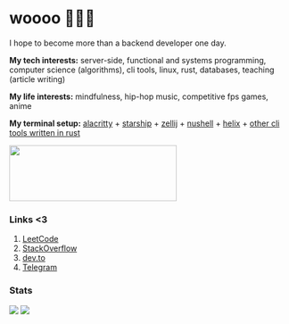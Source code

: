 # woooo 😤😤😤

I hope to become more than a backend developer one day.

**My tech interests:** server-side, functional and systems programming, computer science (algorithms), cli tools, linux, rust, databases, teaching (article writing)

**My life interests:** mindfulness, hip-hop music, competitive fps games, anime

**My terminal setup:** [alacritty](https://github.com/alacritty/alacritty) + [starship](https://github.com/starship/starship) + [zellij](https://github.com/zellij-org/zellij) + [nushell](https://github.com/nushell/nushell) + [helix](https://github.com/helix-editor/helix) + [other cli tools written in rust](https://gist.github.com/sts10/daadbc2f403bdffad1b6d33aff016c0a)

<img src="https://user-images.githubusercontent.com/46903210/224578012-e8b9d8c8-d714-489d-8727-a3b5b6378cea.jpg" width=300 height=100>

 ### Links <3
1. [LeetCode](https://leetcode.com/thedenisnikulin/)
2. [StackOverflow](https://stackoverflow.com/users/12689465/thedenisnikulin)
3. [dev.to](https://dev.to/thedenisnikulin)
4. [Telegram](https://t.me/rw_panic0_0)

### Stats
<img src="https://github-readme-stats.vercel.app/api/?username=thedenisnikulin&show_icons=true&line_height=20&card_width=0&include_all_commits=true" />
<img src="https://github-readme-stats.vercel.app/api/top-langs/?username=thedenisnikulin&hide=css,html,Makefile,lua,vim%20script&langs_count=8&layout=compact&card_width=445" />


